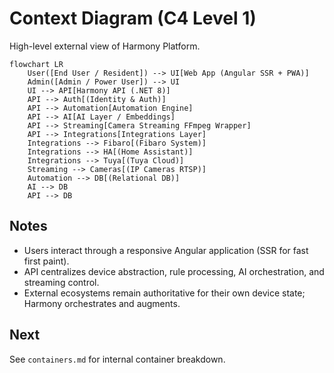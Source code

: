 # Context Diagram (C4 Level 1)

High-level external view of Harmony Platform.

```mermaid
flowchart LR
    User([End User / Resident]) --> UI[Web App (Angular SSR + PWA)]
    Admin([Admin / Power User]) --> UI
    UI --> API[Harmony API (.NET 8)]
    API --> Auth[(Identity & Auth)]
    API --> Automation[Automation Engine]
    API --> AI[AI Layer / Embeddings]
    API --> Streaming[Camera Streaming FFmpeg Wrapper]
    API --> Integrations[Integrations Layer]
    Integrations --> Fibaro[(Fibaro System)]
    Integrations --> HA[(Home Assistant)]
    Integrations --> Tuya[(Tuya Cloud)]
    Streaming --> Cameras[(IP Cameras RTSP)]
    Automation --> DB[(Relational DB)]
    AI --> DB
    API --> DB
```

## Notes
- Users interact through a responsive Angular application (SSR for fast first paint).
- API centralizes device abstraction, rule processing, AI orchestration, and streaming control.
- External ecosystems remain authoritative for their own device state; Harmony orchestrates and augments.

## Next
See `containers.md` for internal container breakdown.
